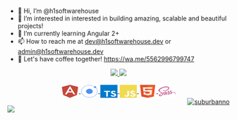 - 👋 Hi, I’m @h1softwarehouse
- 👀 I’m interested in interested in building amazing, scalable and beautiful projects!
- 🌱 I’m currently learning Angular 2+
- 📫 How to reach me at dev@h1softwarehouse.dev or admin@h1softwarehouse.dev
- 💬 Let's have coffee together! https://wa.me/5562996799747

<div align="center">
  <a href="https://github.com/h1softwarehouse">
  <img height="150em" src="https://github-readme-stats.vercel.app/api?username=h1softwarehouse&show_icons=true&include_all_commits=true&count_private=true"/>
  <img height="150em" src="https://github-readme-stats.vercel.app/api/top-langs/?username=h1softwarehouse&layout=compact&langs_count=6&theme=light"/>
</div>

<div align="center" style="display: inline_block"><br>
<img align="center" height="30" width="40" src="https://raw.githubusercontent.com/devicons/devicon/master/icons/angularjs/angularjs-plain.svg">
<img align="center" height="30" width="40" src="https://raw.githubusercontent.com/devicons/devicon/master/icons/ionic/ionic-original.svg">
  <img align="center" height="30" width="40" src="https://raw.githubusercontent.com/devicons/devicon/master/icons/typescript/typescript-plain.svg">
  <img align="center" height="30" width="40" src="https://raw.githubusercontent.com/devicons/devicon/master/icons/javascript/javascript-plain.svg">
  <img align="center" height="30" width="40" src="https://raw.githubusercontent.com/devicons/devicon/master/icons/html5/html5-original.svg">
  <img align="center" height="30" width="40" src="https://raw.githubusercontent.com/devicons/devicon/master/icons/sass/sass-original.svg">
</div>

<div align="right">
    <img src="https://komarev.com/ghpvc/?username=h1softwarehouse&label=Profile%20views&color=f80000&style=flat&label=PROFILE+VIEWS"
        alt="suburbanno" />
<div>

<div align="left">
<a href="https://github.com/h1softwarehouse/formacao-angular-developer">
<img width="200" height="auto" src="https://hermes.digitalinnovation.one/tracks/5a199bba-a494-49ce-b357-f746eb7b7425.png"/>
</a>
</div>

<!---
h1softwarehouse/h1softwarehouse is a ✨ special ✨ repository because its `README.md` (this file) appears on your GitHub profile.
You can click the Preview link to take a look at your changes.
--->
